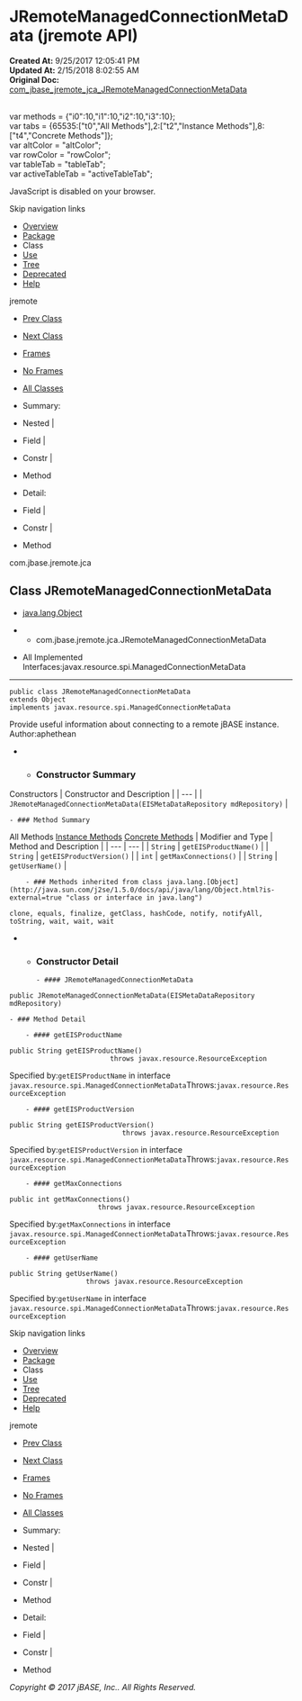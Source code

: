 # JRemoteManagedConnectionMetaData (jremote   API)

**Created At:** 9/25/2017 12:05:41 PM  
**Updated At:** 2/15/2018 8:02:55 AM  
**Original Doc:** [com_jbase_jremote_jca_JRemoteManagedConnectionMetaData](https://docs.jbase.com/39258-jca/com_jbase_jremote_jca_JRemoteManagedConnectionMetaData)  

<!--<br>    try {<br>        if (location.href.indexOf('is-external=true') == -1) {<br>            parent.document.title="JRemoteManagedConnectionMetaData (jremote   API)";<br>        }<br>    }<br>    catch(err) {<br>    }<br>//--><br>var methods = {"i0":10,"i1":10,"i2":10,"i3":10};<br>var tabs = {65535:["t0","All Methods"],2:["t2","Instance Methods"],8:["t4","Concrete Methods"]};<br>var altColor = "altColor";<br>var rowColor = "rowColor";<br>var tableTab = "tableTab";<br>var activeTableTab = "activeTableTab";
JavaScript is disabled on your browser.

Skip navigation links

- [Overview](../../../../overview-summary.html)
- [Package](./../com.jbase.jremote.jca-%28jremote---api%29)
- Class
- [Use](./../class-use/uses-of-class-com.jbase.jremote.jca.jremotemanagedconnectionmetadata-%28jremote---api%29)
- [Tree](./../com.jbase.jremote.jca-class-hierarchy-%28jremote---api%29)
- [Deprecated](../../../../deprecated-list.html)
- [Help](../../../../help-doc.html)


jremote <br>

- [Prev Class](./../jremotemanagedconnectionfactory-%28jremote---api%29 "class in com.jbase.jremote.jca")
- [Next Class](./../jremoterequestprocessingfactory-%28jremote---api%29 "class in com.jbase.jremote.jca")


- [Frames](./.)
- [No Frames](./.)


- [All Classes](../../../../allclasses-noframe.html)


<!--<br>  allClassesLink = document.getElementById("allclasses\_navbar\_top");<br>  if(window==top) {<br>    allClassesLink.style.display = "block";<br>  }<br>  else {<br>    allClassesLink.style.display = "none";<br>  }<br>  //-->

- Summary:
- Nested |
- Field |
- Constr |
- Method


- Detail:
- Field |
- Constr |
- Method

com.jbase.jremote.jca

## Class JRemoteManagedConnectionMetaData

- [java.lang.Object](http://java.sun.com/j2se/1.5.0/docs/api/java/lang/Object.html?is-external=true "class or interface in java.lang")
- - com.jbase.jremote.jca.JRemoteManagedConnectionMetaData


- All Implemented Interfaces:javax.resource.spi.ManagedConnectionMetaData
* * *


```
public class JRemoteManagedConnectionMetaData
extends Object
implements javax.resource.spi.ManagedConnectionMetaData
```

Provide useful information about connecting to a remote jBASE instance.
Author:aphethean

- - ### Constructor Summary


Constructors | Constructor and Description |
| --- |
| `JRemoteManagedConnectionMetaData(EISMetaDataRepository mdRepository)`  |


    - ### Method Summary


All Methods [Instance Methods](javascript:show%282%29;) [Concrete Methods](javascript:show%288%29;) | Modifier and Type | Method and Description |
| --- | --- |
| `String` | `getEISProductName()`  |
| `String` | `getEISProductVersion()`  |
| `int` | `getMaxConnections()`  |
| `String` | `getUserName()`  |


        - ### Methods inherited from class java.lang.[Object](http://java.sun.com/j2se/1.5.0/docs/api/java/lang/Object.html?is-external=true "class or interface in java.lang")
`clone, equals, finalize, getClass, hashCode, notify, notifyAll, toString, wait, wait, wait`

- - ### Constructor Detail

        - #### JRemoteManagedConnectionMetaData

```
public JRemoteManagedConnectionMetaData(EISMetaDataRepository mdRepository)
```


    - ### Method Detail

        - #### getEISProductName

```
public String getEISProductName()
                         throws javax.resource.ResourceException
```
Specified by:`getEISProductName` in interface `javax.resource.spi.ManagedConnectionMetaData`Throws:`javax.resource.ResourceException`


        - #### getEISProductVersion

```
public String getEISProductVersion()
                            throws javax.resource.ResourceException
```
Specified by:`getEISProductVersion` in interface `javax.resource.spi.ManagedConnectionMetaData`Throws:`javax.resource.ResourceException`


        - #### getMaxConnections

```
public int getMaxConnections()
                      throws javax.resource.ResourceException
```
Specified by:`getMaxConnections` in interface `javax.resource.spi.ManagedConnectionMetaData`Throws:`javax.resource.ResourceException`


        - #### getUserName

```
public String getUserName()
                   throws javax.resource.ResourceException
```
Specified by:`getUserName` in interface `javax.resource.spi.ManagedConnectionMetaData`Throws:`javax.resource.ResourceException`

Skip navigation links

- [Overview](../../../../overview-summary.html)
- [Package](./../com.jbase.jremote.jca-%28jremote---api%29)
- Class
- [Use](./../class-use/uses-of-class-com.jbase.jremote.jca.jremotemanagedconnectionmetadata-%28jremote---api%29)
- [Tree](./../com.jbase.jremote.jca-class-hierarchy-%28jremote---api%29)
- [Deprecated](../../../../deprecated-list.html)
- [Help](../../../../help-doc.html)


jremote <br>

- [Prev Class](./../jremotemanagedconnectionfactory-%28jremote---api%29 "class in com.jbase.jremote.jca")
- [Next Class](./../jremoterequestprocessingfactory-%28jremote---api%29 "class in com.jbase.jremote.jca")


- [Frames](./.)
- [No Frames](./.)


- [All Classes](../../../../allclasses-noframe.html)


<!--<br>  allClassesLink = document.getElementById("allclasses\_navbar\_bottom");<br>  if(window==top) {<br>    allClassesLink.style.display = "block";<br>  }<br>  else {<br>    allClassesLink.style.display = "none";<br>  }<br>  //-->

- Summary:
- Nested |
- Field |
- Constr |
- Method


- Detail:
- Field |
- Constr |
- Method

*Copyright © 2017 jBASE, Inc.. All Rights Reserved.*
